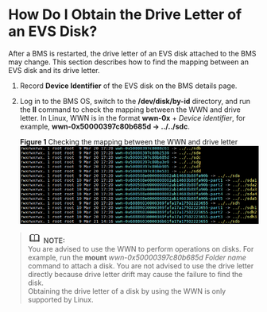# How Do I Obtain the Drive Letter of an EVS Disk?<a name="EN-US_TOPIC_0102493013"></a>

After a BMS is restarted, the drive letter of an EVS disk attached to the BMS may change. This section describes how to find the mapping between an EVS disk and its drive letter.

1.  Record  **Device Identifier**  of the EVS disk on the BMS details page.
2.  Log in to the BMS OS, switch to the  **/dev/disk/by-id**  directory, and run the  **ll**  command to check the mapping between the WWN and drive letter. In Linux, WWN is in the format  **wwn-0x**  +  _Device identifier_, for example,  **wwn-0x50000397c80b685d -\> ../../sdc**.

    **Figure  1**  Checking the mapping between the WWN and drive letter<a name="fig148551824519"></a>  
    ![](figures/checking-the-mapping-between-the-wwn-and-drive-letter.png "checking-the-mapping-between-the-wwn-and-drive-letter")


>![](public_sys-resources/icon-note.gif) **NOTE:**   
>You are advised to use the WWN to perform operations on disks. For example, run the  **mount** _wwn-0x50000397c80b685d Folder name_  command to attach a disk. You are not advised to use the drive letter directly because drive letter drift may cause the failure to find the disk.  
>Obtaining the drive letter of a disk by using the WWN is only supported by Linux.  

